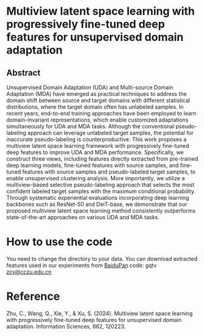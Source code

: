 # Multiview latent space learning with progressively fine-tuned deep features for unsupervised domain adaptation

## Abstract

Unsupervised Domain Adaptation (UDA) and Multi-source Domain Adaptation (MDA) have emerged as practical techniques to address the domain shift between source and target domains with different statistical distributions, where the target domain often has unlabeled samples. In recent years, end-to-end training approaches have been employed to learn domain-invariant representations, which enable customized adaptations simultaneously for UDA and MDA tasks. Although the conventional pseudo-labeling approach can leverage unlabeled target samples, the potential for inaccurate pseudo-labeling is counterproductive. This work proposes a multiview latent space learning framework with progressively fine-tuned deep features to improve UDA and MDA performance. Specifically, we construct three views, including features directly extracted from pre-trained deep learning models, fine-tuned features with source samples, and fine-tuned features with source samples and pseudo-labeled target samples, to enable unsupervised clustering analysis. More importantly, we utilize a multiview-based selective pseudo-labeling approach that selects the most confident labeled target samples with the maximum conditional probability. Through systematic experiential evaluations incorporating deep learning backbones such as ResNet-50 and DeiT-base, we demonstrate that our proposed multiview latent space learning method consistently outperforms state-of-the-art approaches on various UDA and MDA tasks.


# How to use the code
You need to change the directory to your data.
You can download extracted features used in our experiments from [BaiduPan](https://pan.baidu.com/s/1Glb4KN142kXbz7-BfLggGQ) code: gqtv\
zcy@cczu.edu.cn
# Reference

Zhu, C., Wang, Q., Xie, Y., & Xu, S. (2024). Multiview latent space learning with progressively fine-tuned deep features for unsupervised domain adaptation. Information Sciences, 662, 120223.